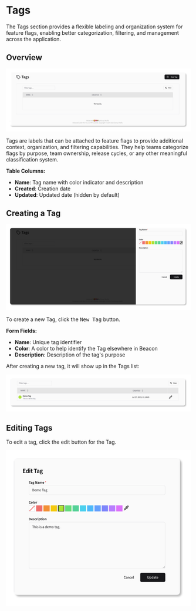 <script setup>
// @ts-ignore
import { CirclePlus, Pencil } from 'lucide-vue-next';
</script>
# Tags

The Tags section provides a flexible labeling and organization system for feature flags, enabling better categorization,
filtering, and management across the application.

## Overview

![Tags Overview](../screenshots/tags-initial.png)

Tags are labels that can be attached to feature flags to provide additional context, organization, and filtering
capabilities. They help teams categorize flags by purpose, team ownership, release cycles, or any other meaningful
classification system.

**Table Columns:**

- **Name**: Tag name with color indicator and description
- **Created**: Creation date
- **Updated**: Updated date (hidden by default)

## Creating a Tag

![New Tag Form](../screenshots/tags-form-create.png)

To create a new Tag, click the <kbd><CirclePlus /> New Tag</kbd> button.

**Form Fields:**
- **Name**: Unique tag identifier
- **Color**: A color to help identify the Tag elsewhere in Beacon
- **Description**: Description of the tag's purpose

After creating a new tag, it will show up in the Tags list:

![Tag Table](../screenshots/tags-after-create.png)

## Editing Tags

To edit a tag, click the <Pencil /> edit button for the Tag.

![Edit Tag Form](../screenshots/tags-edit.png)
